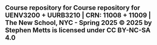 ## Course repository for Course repository for UENV3200 + UURB3210 | CRN: 11008 + 11009 | The New School, NYC - Spring 2025 © 2025 by Stephen Metts is licensed under CC BY-NC-SA 4.0 